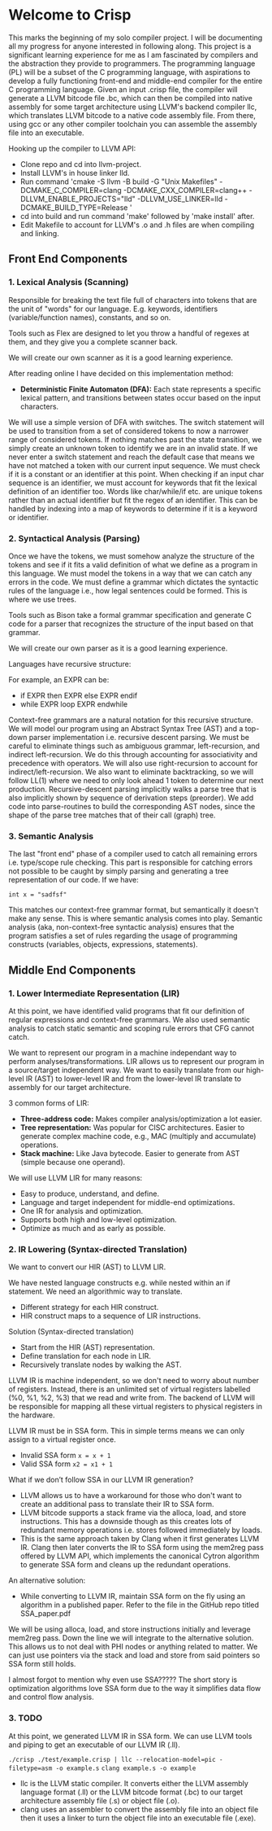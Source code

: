 # Welcome to Crisp

This marks the beginning of my solo compiler project. I will be documenting all my progress for anyone interested in following along. This project is a significant learning experience for me as I am fascinated by compilers and the abstraction they provide to programmers. The programming language (PL) will be a subset of the C programming language, with aspirations to develop a fully functioning front-end and middle-end compiler for the entire C programming language. Given an input .crisp file, the compiler will generate a LLVM bitcode file .bc, which can then be compiled into native assembly for some target architecture using LLVM's backend compiler llc, which translates LLVM bitcode to a native code assembly file. From there, using gcc or any other compiler toolchain you can assemble the assembly file into an executable.

Hooking up the compiler to LLVM API:
- Clone repo and cd into llvm-project. 
- Install LLVM's in house linker lld.
- Run command 'cmake -S llvm -B build -G "Unix Makefiles" -DCMAKE_C_COMPILER=clang -DCMAKE_CXX_COMPILER=clang++ -DLLVM_ENABLE_PROJECTS="lld" -DLLVM_USE_LINKER=lld -DCMAKE_BUILD_TYPE=Release '
- cd into build and run command 'make' followed by 'make install' after.
- Edit Makefile to account for LLVM's .o and .h files are when compiling and linking.

## Front End Components

### 1. Lexical Analysis (Scanning)

Responsible for breaking the text file full of characters into tokens that are the unit of "words" for our language. E.g. keywords, identifiers (variable/function names), constants, and so on.

Tools such as Flex are designed to let you throw a handful of regexes at them, and they give you a complete scanner back. 

We will create our own scanner as it is a good learning experience.

After reading online I have decided on this implementation method:

- **Deterministic Finite Automaton (DFA):** Each state represents a specific lexical pattern, and transitions between states occur based on the input characters.

We will use a simple version of DFA with switches. The switch statement will be used to transition from a set of considered tokens to now a narrower range of considered tokens. If nothing matches past the state transition, we simply create an unknown token to identify we are in an invalid state. If we never enter a switch statement and reach the default case that means we have not matched a token with our current input sequence. We must check if it is a constant or an identifier at this point. When checking if an input char sequence is an identifier, we must account for keywords that fit the lexical definition of an identifier too. Words like char/while/if etc. are unique tokens rather than an actual identifier but fit the regex of an identifier. This can be handled by indexing into a map of keywords to determine if it is a keyword or identifier.

### 2. Syntactical Analysis (Parsing)

Once we have the tokens, we must somehow analyze the structure of the tokens and see if it fits a valid definition of what we define as a program in this language. We must model the tokens in a way that we can catch any errors in the code. We must define a grammar which dictates the syntactic rules of the language i.e., how legal sentences could be formed. This is where we use trees.

Tools such as Bison take a formal grammar specification and generate C code for a parser that recognizes the structure of the input based on that grammar.

We will create our own parser as it is a good learning experience.

Languages have recursive structure:

For example, an EXPR can be:
- if EXPR then EXPR else EXPR endif
- while EXPR loop EXPR endwhile

Context-free grammars are a natural notation for this recursive structure.
We will model our program using an Abstract Syntax Tree (AST) and a top-down parser implementation i.e. recursive descent parsing. We must be careful to eliminate things such as ambiguous grammar, left-recursion, and indirect left-recursion. We do this through accounting for associativity and precedence with operators. We will also use right-recursion to account for indirect/left-recursion.
We also want to eliminate backtracking, so we will follow LL(1) where we need to only look ahead 1 token to determine our next production. Recursive-descent parsing implicitly walks a parse tree that is also implicitly shown by sequence of derivation steps (preorder). We add code into parse-routines to build the corresponding AST nodes, since the shape of the parse tree matches that of their call (graph) tree.

### 3. Semantic Analysis

The last "front end" phase of a compiler used to catch all remaining errors i.e. type/scope rule checking. This part is responsible for catching errors not possible to be caught by simply parsing and generating a tree representation of our code. If we have:

```
int x = "sadfsf"
```

This matches our context-free grammar format, but semantically it doesn't make any sense. This is where semantic analysis comes into play. Semantic analysis (aka, non-context-free syntactic analysis) ensures that the program satisfies a set of rules regarding the usage of programming constructs (variables, objects, expressions, statements). 

## Middle End Components

### 1. Lower Intermediate Representation (LIR)

At this point, we have identified valid programs that fit our definition of regular expressions and context-free grammars. We also used semantic analysis to catch static semantic and scoping rule errors that CFG cannot catch. 

We want to represent our program in a machine independant way to perform analyses/transformations. LIR allows us to represent our program in a source/target independent way. We want to easily translate from our high-level IR (AST) to lower-level IR and from the lower-level IR translate to assembly for our target architecture. 

3 common forms of LIR:
- **Three-address code:** 
Makes compiler analysis/optimization a lot easier.
- **Tree representation:**
Was popular for CISC architectures. Easier to generate complex machine code, e.g., MAC (multiply and accumulate) operations.
- **Stack machine:**
Like Java bytecode. Easier to generate from AST (simple because one operand).

We will use LLVM LIR for many reasons:
- Easy to produce, understand, and define.
- Language and target independent for middle-end optimizations.
- One IR for analysis and optimization.
- Supports both high and low-level optimization.
- Optimize as much and as early as possible.

### 2. IR Lowering (Syntax-directed Translation)

We want to convert our HIR (AST) to LLVM LIR. 

We have nested language constructs e.g. while nested within an if statement. 
We need an algorithmic way to translate.
- Different strategy for each HIR construct.
- HIR construct maps to a sequence of LIR instructions.

Solution (Syntax-directed translation)
- Start from the HIR (AST) representation.
- Define translation for each node in LIR.
- Recursively translate nodes by walking the AST.

LLVM IR is machine independent, so we don't need to worry about number of registers.
Instead, there is an unlimited set of virtual registers labelled (%0, %1, %2, %3) that 
we read and write from. The backend of LLVM will be responsible for mapping all these virtual
registers to physical registers in the hardware. 

LLVM IR must be in SSA form. This in simple terms means we can only assign to a virtual register once. 

- Invalid SSA form `x = x + 1` 
- Valid SSA form `x2 = x1 + 1`

What if we don’t follow SSA in our LLVM IR generation? 
- LLVM allows us to have a workaround for those who don't want to create an additional pass to translate their IR to SSA form. 
- LLVM bitcode supports a stack frame via the alloca, load, and store instructions. This has a downside though as this creates lots of redundant memory operations i.e. stores followed immediately by loads. 
- This is the same approach taken by Clang when it first generates LLVM IR. Clang then later converts the IR to SSA form using the mem2reg pass offered by LLVM API, which implements the canonical Cytron algorithm to generate SSA form and cleans up the redundant operations. 

An alternative solution: 
- While converting to LLVM IR, maintain SSA form on the fly using an algorithm in a published paper. Refer to the file in the GitHub repo titled SSA_paper.pdf

We will be using alloca, load, and store instructions initially and leverage mem2reg pass. Down the line we will integrate to the alternative solution. This allows us to not deal with PHI nodes or anything related to matter. We can just use pointers via the stack and load and store from said pointers so SSA form still holds.

I almost forgot to mention why even use SSA????? The short story is optimization algorithms love SSA form due to the way it simplifies data flow and control flow analysis.

### 3. TODO

At this point, we generated LLVM IR in SSA form. We can use LLVM tools and piping to get an executable of our LLVM IR (.ll).

`./crisp ./test/example.crisp | llc --relocation-model=pic -filetype=asm -o example.s`
`clang example.s -o example` 

- llc is the LLVM static compiler. It converts either the LLVM assembly language format (.ll) or the LLVM bitcode format (.bc) to our target architecture assembly file (.s) or object file (.o). 
- clang uses an assembler to convert the assembly file into an object file then it uses a linker to turn the object file into an executable file (.exe).